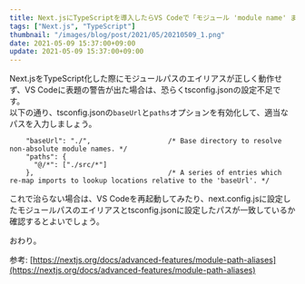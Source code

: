 ```yaml
---
title: Next.jsにTypeScriptを導入したらVS Codeで「モジュール 'module name' またはそれに対応する型宣言が見つかりません。」という警告が出た
tags: ["Next.js", "TypeScript"]
thumbnail: "/images/blog/post/2021/05/20210509_1.png"
date: 2021-05-09 15:37:00+09:00
update: 2021-05-09 15:37:00+09:00
---
```


Next.jsをTypeScript化した際にモジュールパスのエイリアスが正しく動作せず、VS Codeに表題の警告が出た場合は、恐らくtsconfig.jsonの設定不足です。  
以下の通り、tsconfig.jsonの`baseUrl`と`paths`オプションを有効化して、適当なパスを入力しましょう。

```
    "baseUrl": "./",                   /* Base directory to resolve non-absolute module names. */
    "paths": {
      "@/*": ["./src/*"]
    },                                 /* A series of entries which re-map imports to lookup locations relative to the 'baseUrl'. */
```

これで治らない場合は、VS Codeを再起動してみたり、next.config.jsに設定したモジュールパスのエイリアスとtsconfig.jsonに設定したパスが一致しているか確認するとよいでしょう。

おわり。

参考:
[https://nextjs.org/docs/advanced-features/module-path-aliases](https://nextjs.org/docs/advanced-features/module-path-aliases)

